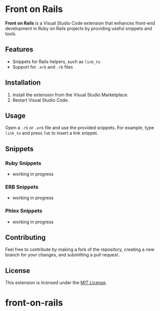 # Front on Rails

**Front on Rails** is a Visual Studio Code extension that enhances front-end development in Ruby on Rails projects by providing useful snippets and tools.

## Features

- Snippets for Rails helpers, such as `link_to`
- Support for `.erb` and `.rb` files

## Installation

1. Install the extension from the Visual Studio Marketplace.
2. Restart Visual Studio Code.

## Usage

Open a `.rb` or `.erb` file and use the provided snippets. For example, type `link_to` and press `Tab` to insert a link snippet.

## Snippets

### Ruby Snippets

- working in progress

### ERB Snippets

- working in progress

### Phlex Snippets

- working in progress

## Contributing

Feel free to contribute by making a fork of the repository, creating a new branch for your changes, and submitting a pull request.

## License

This extension is licensed under the [MIT License](LICENSE).
# front-on-rails
